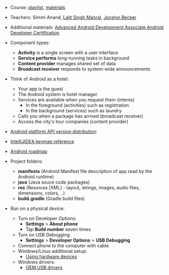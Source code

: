 - Course: [playlist](https://www.youtube.com/playlist?list=PLlyCyjh2pUe9wv-hU4my-Nen_SvXIzxGB), [materials](https://developer.android.com/courses/fundamentals-training/overview-v2)
- Teachers: Simmi Anand, [Lalit Singh Manral](https://twitter.com/lalitsingh047), [Jocelyn Becker](https://www.udacity.com/course/new-android-fundamentals--ud851)
- Additional materials: [Advanced Android Development](https://developer.android.com/courses/advanced-training/overview),[Associate Android Developer Certification](https://developers.google.com/certification/associate-android-developer/study-guide)

- Component types:
  - **Activity** is a single screen with a user interface
  - **Service performs** long-running tasks in background 
  - **Content provider** manages shared set of data 
  - **Broadcast receiver** responds to system-wide announcements

- Think of Android as a hotel:
  - Your app is the guest 
  - The Android system is hotel manager 
  - Services are available when you request them (intents)
    - In the foreground (activities) such as registration 
    - In the background (services) such as laundry 
  - Calls you when a package has arrived (broadcast receiver)
  - Access the city's tour companies (content provider)


- [Android platform API version distribution](https://github.com/ebelinski/apilevels)
- [IntelliJIDEA keymap reference](https://resources.jetbrains.com/storage/products/intellij-idea/docs/IntelliJIDEA_ReferenceCard.pdf)
- [Android roadmap](https://miro.com/app/board/o9J_lpg8J8U=)

- Project folders:
  - **manifests** (Android Manifest file description of app read by the Android runtime)
  - **java** (Java souce code packages)
  - **res** (Resorces [XML] - layout, strings, images, audio files, dimensions, colors, ..)
  - **build.gradle** (Gradle build files)

- Run on a physical device:
  - Turn on Developer Options:
    - **Settings** > **About phone**
    - Tap **Build number** seven times
  - Turn on USB Debugging:
    - **Settings** > **Developer Options** > **USB Debugging**
  - Connect phone to the computer with cable 
  - Windows/Linux additional setup: 
    - [Using hardware devices](https://developer.android.com/studio/run/device)
  - Windows drivers:
    - [OEM USB drivers](https://developer.android.com/studio/run/oem-usb)